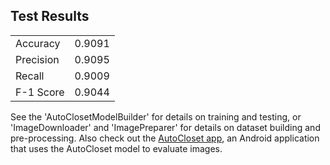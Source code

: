 ## Test Results

| | | 
| -------- | ------- |
| Accuracy | 0.9091 |
| Precision | 0.9095 |
| Recall | 0.9009 |
| F-1 Score | 0.9044 |

See the 'AutoClosetModelBuilder' for details on training and testing, or 'ImageDownloader' and 'ImagePreparer' for details on dataset building and pre-processing. Also check out the [AutoCloset app](https://play.google.com/store/apps/details?id=com.autocloset.mobile), an Android application that uses the AutoCloset model to evaluate images.
